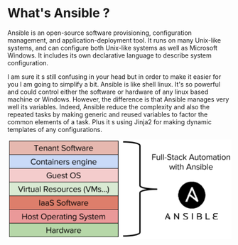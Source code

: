 # What's Ansible ?

Ansible is an open-source software provisioning, configuration management, and application-deployment tool. It runs on many Unix-like systems, and can configure both Unix-like systems as well as Microsoft Windows. It includes its own declarative language to describe system configuration.

I am sure it s still confusing in your head but in order to make it easier for you I am going to simplify a bit. Ansible is like shell linux. It's so powerful and could control either the software or hardware of any linux based machine or Windows. However, the difference is that Ansible manages very well its variables. Indeed, Ansible reduce the complexity and also the repeated tasks by making generic and reused variables to factor the common elements of a task. Plus it s using Jinja2 for making dynamic templates of any configurations.

![](./img/ansible02.png)
